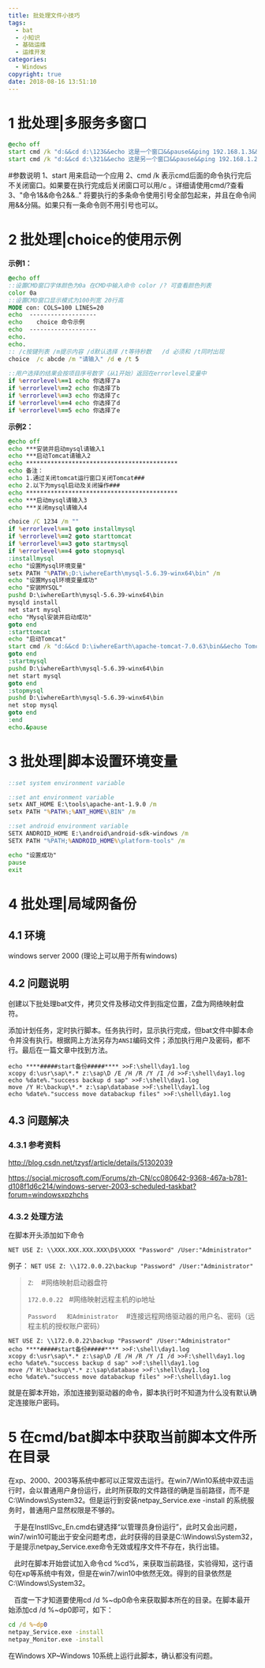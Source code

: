 ```yaml
---
title: 批处理文件小技巧
tags:
  - bat
  - 小知识
  - 基础运维
  - 运维开发
categories:
  - Windows
copyright: true
date: 2018-08-16 13:51:10
---
```


# 1 批处理|多服务多窗口
<!--more-->
``` bat
@echo off  
start cmd /k "d:&&cd d:\123&&echo 这是一个窗口&&pause&&ping 192.168.1.3&&ping 172.168.1.10"  
start cmd /k "d:&&cd d:\321&&echo 这是另一个窗口&&pause&&ping 192.168.1.20"
```
#参数说明
1、start     用来启动一个应用
2、cmd /k    表示cmd后面的命令执行完后不关闭窗口。如果要在执行完成后关闭窗口可以用/c 。详细请使用cmd/?查看
3、"命令1&&命令2&&.."     将要执行的多条命令使用引号全部包起来，并且在命令间用&&分隔。如果只有一条命令则不用引号也可以。

# 2 批处理|choice的使用示例
**示例1：**
``` bat
@echo off 
::设置CMD窗口字体颜色为0a 在CMD中输入命令 color /? 可查看颜色列表
color 0a
::设置CMD窗口显示模式为100列宽 20行高
MODE con: COLS=100 LINES=20
echo  -------------------
echo    choice 命令示例
echo  -------------------
echo.
echo.
:: /c按键列表 /m提示内容 /d默认选择 /t等待秒数   /d 必须和 /t同时出现
choice  /c abcde /m "请输入" /d e /t 5
 
::用户选择的结果会按项目序号数字（从1开始）返回在errorlevel变量中
if %errorlevel%==1 echo 你选择了a
if %errorlevel%==2 echo 你选择了b
if %errorlevel%==3 echo 你选择了c
if %errorlevel%==4 echo 你选择了d
if %errorlevel%==5 echo 你选择了e
```
**示例2：**

``` bat
@echo off
echo ***安装并启动mysql请输入1
echo ***启动Tomcat请输入2
echo *******************************************
echo 备注：
echo 1.通过关闭tomcat运行窗口关闭Tomcat###
echo 2.以下为mysql启动及关闭操作###
echo *******************************************
echo ***启动mysql请输入3
echo ***关闭mysql请输入4

choice /C 1234 /m ""
if %errorlevel%==1 goto installmysql
if %errorlevel%==2 goto starttomcat
if %errorlevel%==3 goto startmysql
if %errorlevel%==4 goto stopmysql
:installmysql
echo "设置Mysql环境变量"
setx PATH "%PATH%;D:\iwhereEarth\mysql-5.6.39-winx64\bin" /m
echo "设置Mysql环境变量成功"
echo "安装MYSQL"
pushd D:\iwhereEarth\mysql-5.6.39-winx64\bin
mysqld install
net start mysql
echo "Mysql安装并启动成功"
goto end
:starttomcat
echo "启动Tomcat"
start cmd /k "d:&&cd D:\iwhereEarth\apache-tomcat-7.0.63\bin&&echo Tomcat运行窗口&&catalina.bat run"
goto end
:startmysql
pushd D:\iwhereEarth\mysql-5.6.39-winx64\bin
net start mysql
goto end
:stopmysql
pushd D:\iwhereEarth\mysql-5.6.39-winx64\bin
net stop mysql
goto end
:end
echo.&pause
```
# 3 批处理|脚本设置环境变量

``` bat
::set system environment variable

::set ant environment variable
setx ANT_HOME E:\tools\apache-ant-1.9.0 /m
setx PATH "%PATH%;%ANT_HOME%\BIN" /m

::set android environment variable
SETX ANDROID_HOME E:\android\android-sdk-windows /m
SETX PATH "%PATH;%ANDROID_HOME%\platform-tools" /m

echo "设置成功"
pause
exit
```
# 4 批处理|局域网备份

## 4.1 环境

windows server 2000 (理论上可以用于所有windows)

## 4.2 问题说明

创建以下批处理bat文件，拷贝文件及移动文件到指定位置，Z盘为网络映射盘符。

添加计划任务，定时执行脚本。任务执行时，显示执行完成，但bat文件中脚本命令并没有执行。根据网上方法另存为`ANSI`编码文件；添加执行用户及密码，都不行。最后在一篇文章中找到方法。

``` taggerscript
echo ****#####start备份#####**** >>F:\shell\day1.log
xcopy d:\usr\sap\*.* z:\sap\D /E /H /R /Y /I /d >>F:\shell\day1.log
echo %date%."success backup d sap" >>F:\shell\day1.log
move /Y H:\backup\*.* z:\sap\database >>F:\shell\day1.log
echo %date%."success move databackup files" >>F:\shell\day1.log
```

## 4.3 问题解决

### 4.3.1 参考资料

http://blog.csdn.net/tzysf/article/details/51302039

https://social.microsoft.com/Forums/zh-CN/cc080642-9368-467a-b781-d108f1d6c214/windows-server-2003-scheduled-taskbat?forum=windowsxpzhchs

### 4.3.2 处理方法

在脚本开头添加如下命令

``` stylus
NET USE Z: \\XXX.XXX.XXX.XXX\D$\XXXX "Password" /User:"Administrator"
```

例子： `NET USE Z: \\172.0.0.22\backup "Password" /User:"Administrator"`

> `Z`:    #网络映射启动器盘符
> 
> `172.0.0.22`   #网络映射远程主机的ip地址
> 
> `Password   和Administrator`    #连接远程网络驱动器的用户名、密码（远程主机的授权账户密码）

``` taggerscript
NET USE Z: \\172.0.0.22\backup "Password" /User:"Administrator"
echo ****#####start备份#####**** >>F:\shell\day1.log
xcopy d:\usr\sap\*.* z:\sap\D /E /H /R /Y /I /d >>F:\shell\day1.log
echo %date%."success backup d sap" >>F:\shell\day1.log
move /Y H:\backup\*.* z:\sap\database >>F:\shell\day1.log
echo %date%."success move databackup files" >>F:\shell\day1.log
```

就是在脚本开始，添加连接到驱动器的命令，脚本执行时不知道为什么没有默认确定连接账户密码。


# 5 在cmd/bat脚本中获取当前脚本文件所在目录
在xp、2000、2003等系统中都可以正常双击运行。在win7/Win10系统中双击运行时，会以普通用户身份运行，此时所获取的文件路径的确是当前路径，而不是C:\Windows\System32。但是运行到安装netpay_Service.exe -install 的系统服务时，普通用户显然权限是不够的。

   于是在InstllSvc_En.cmd右键选择“以管理员身份运行”，此时又会出问题，win7/win10可能出于安全问题考虑，此时获得的目录是C:\Windows\System32，于是提示netpay_Service.exe命令无效或程序文件不存在，执行出错。

   此时在脚本开始尝试加入命令cd %cd%，来获取当前路径，实验得知，这行语句在xp等系统中有效，但是在win7/win10中依然无效。得到的目录依然是C:\Windows\System32。
   
   百度一下才知道要使用cd /d %~dp0命令来获取脚本所在的目录。在脚本最开始添加cd /d %~dp0即可，如下：

``` cmd
cd /d %~dp0
netpay_Service.exe -install
netpay_Monitor.exe -install
```
在Windows XP~Windows 10系统上运行此脚本，确认都没有问题。
